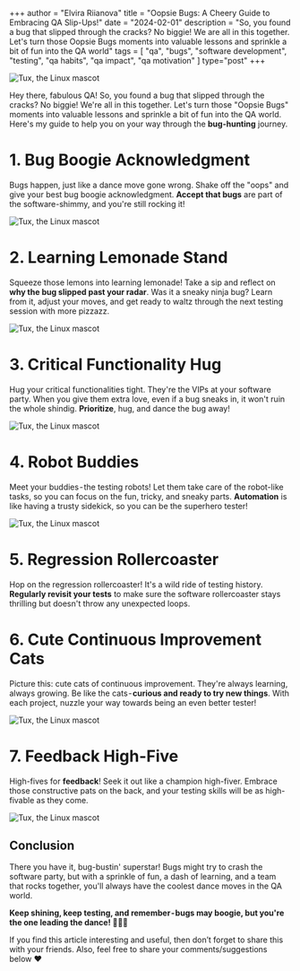 +++
author = "Elvira Riianova"
title = "Oopsie Bugs: A Cheery Guide to Embracing QA Slip-Ups!"
date = "2024-02-01"
description = "So, you found a bug that slipped through the cracks? No biggie! We are all in this together. Let's turn those Oopsie Bugs moments into valuable lessons and sprinkle a bit of fun into the QA world"
tags = [
    "qa", "bugs", "software development", "testing", "qa habits", "qa impact", "qa motivation"
]
type="post"
+++

![Tux, the Linux mascot](/images/release.png)

Hey there, fabulous QA! So, you found a bug that slipped through the cracks? No biggie! We're all in this together. Let's turn those "Oopsie Bugs" moments into valuable lessons and sprinkle a bit of fun into the QA world. Here's my guide to help you on your way through the **bug-hunting** journey.

# 1. Bug Boogie Acknowledgment

Bugs happen, just like a dance move gone wrong. Shake off the "oops" and give your best bug boogie acknowledgment. **Accept that bugs** are part of the software-shimmy, and you're still rocking it!

![Tux, the Linux mascot](/images/qamotivate.jpeg)

# 2. Learning Lemonade Stand

Squeeze those lemons into learning lemonade! Take a sip and reflect on **why the bug slipped past your radar**. Was it a sneaky ninja bug? Learn from it, adjust your moves, and get ready to waltz through the next testing session with more pizzazz.

![Tux, the Linux mascot](/images/lemon.png)

# 3. Critical Functionality Hug

Hug your critical functionalities tight. They're the VIPs at your software party. When you give them extra love, even if a bug sneaks in, it won't ruin the whole shindig. **Prioritize**, hug, and dance the bug away!

![Tux, the Linux mascot](/images/hug.png)

# 4. Robot Buddies

Meet your buddies - the testing robots! Let them take care of the robot-like tasks, so you can focus on the fun, tricky, and sneaky parts. **Automation** is like having a trusty sidekick, so you can be the superhero tester!

![Tux, the Linux mascot](/images/robot.png)

# 5. Regression Rollercoaster

Hop on the regression rollercoaster! It's a wild ride of testing history. **Regularly revisit your tests** to make sure the software rollercoaster stays thrilling but doesn't throw any unexpected loops.

# 6. Cute Continuous Improvement Cats

Picture this: cute cats of continuous improvement. They're always learning, always growing. Be like the cats - **curious and ready to try new things**. With each project, nuzzle your way towards being an even better tester!

![Tux, the Linux mascot](/images/smart.png)

# 7. Feedback High-Five

High-fives for **feedback**! Seek it out like a champion high-fiver. Embrace those constructive pats on the back, and your testing skills will be as high-fivable as they come.

![Tux, the Linux mascot](/images/cat6.png)

## Conclusion

There you have it, bug-bustin' superstar! Bugs might try to crash the software party, but with a sprinkle of fun, a dash of learning, and a team that rocks together, you'll always have the coolest dance moves in the QA world.

**Keep shining, keep testing, and remember - bugs may boogie, but you're the one leading the dance! 🌟💃🐞**

If you find this article interesting and useful, then don’t forget to share this with your friends. Also, feel free to share your comments/suggestions below ❤️

